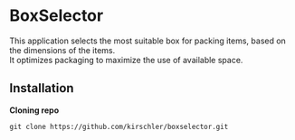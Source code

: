 # BoxSelector

This application selects the most suitable box for packing items, based on the dimensions of the items.  
It optimizes packaging to maximize the use of available space.  

## Installation

**Cloning repo**  

`git clone https://github.com/kirschler/boxselector.git`
